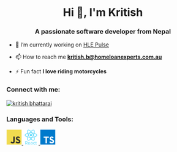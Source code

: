 <h1 align="center">Hi 👋, I'm Kritish</h1>
<h3 align="center">A passionate software developer from Nepal</h3>

- 🔭 I’m currently working on [HLE Pulse](https://pulse.homeloanexperts.com.au/)

- 📫 How to reach me **kritish.b@homeloanexperts.com.au**

- ⚡ Fun fact **I love riding motorcycles**

<h3 align="left">Connect with me:</h3>
<p align="left">
<a href="https://linkedin.com/in/kritish bhattarai" target="blank"><img align="center" src="https://raw.githubusercontent.com/rahuldkjain/github-profile-readme-generator/master/src/images/icons/Social/linked-in-alt.svg" alt="kritish bhattarai" height="30" width="40" /></a>
</p>

<h3 align="left">Languages and Tools:</h3>
<p align="left"> <a href="https://developer.mozilla.org/en-US/docs/Web/JavaScript" target="_blank" rel="noreferrer"> <img src="https://raw.githubusercontent.com/devicons/devicon/master/icons/javascript/javascript-original.svg" alt="javascript" width="40" height="40"/> </a> <a href="https://reactjs.org/" target="_blank" rel="noreferrer"> <img src="https://raw.githubusercontent.com/devicons/devicon/master/icons/react/react-original-wordmark.svg" alt="react" width="40" height="40"/> </a> <a href="https://www.typescriptlang.org/" target="_blank" rel="noreferrer"> <img src="https://raw.githubusercontent.com/devicons/devicon/master/icons/typescript/typescript-original.svg" alt="typescript" width="40" height="40"/> </a> </p>
